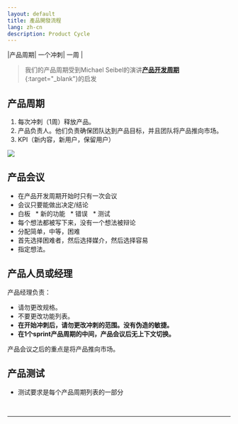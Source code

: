 ```yaml
---
layout: default
title: 產品開發流程
lang: zh-cn
description: Product Cycle
---
```




|产品周期| 一个冲刺| 一周 |

> 我们的产品周期受到Michael Seibel的演讲[**产品开发周期**](https://www.youtube.com/watch?v=kzVvjKLdAbk){:target="_blank"}的启发

## 产品周期

1. 每次冲刺（1周）释放产品。
1. 产品负责人。他们负责确保团队达到产品目标，并且团队将产品推向市场。
1. KPI（新内容，新用户，保留用户）

<img src='https://lh3.googleusercontent.com/ttlT2l7oSO5M7VaNxOY7sAhlVl76D12x-BEgSg4If9CHxg-5qYfO0n0rc-DbZxmsvRqXW4fEQWQ1jJKUmtqATbka4FNu8kE3c2WHBPZZqNsQnfDIDvNvFo9cZEw6L685j6UKj8Yd3w=w1200' />

## 产品会议

* 在产品开发周期开始时只有一次会议
* 会议只要能做出决定/结论
* 白板
  * 新的功能
  * 错误
  * 测试
* 每个想法都被写下来，没有一个想法被辩论
* 分配简单，中等，困难
* 首先选择困难者，然后选择媒介，然后选择容易
* 指定想法。

## 产品人员或经理

产品经理负责：

* 请勿更改规格。
* 不要更改功能列表。
* **在开始冲刺后，请勿更改冲刺的范围。没有伪造的敏捷。**
* **在1个sprint产品周期的中间，产品会议后无上下文切换。**

产品会议之后的重点是将产品推向市场。

## 产品测试

* 测试要求是每个产品周期列表的一部分

<br>

---

<br>


